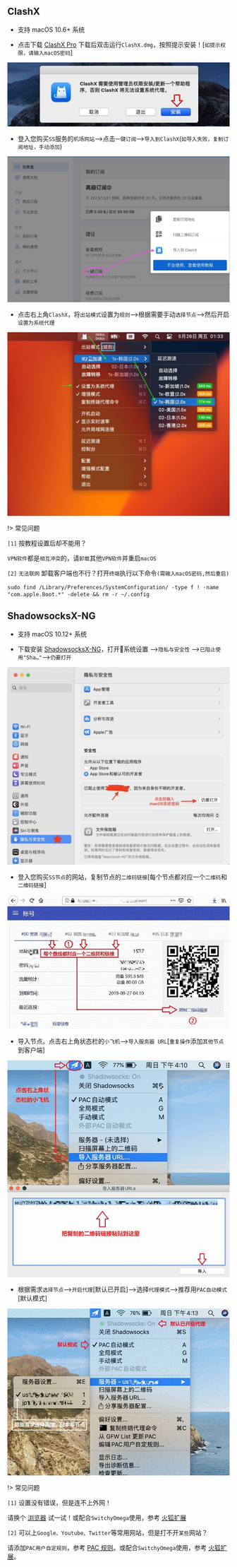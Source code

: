 ## ClashX

* 支持 macOS 10.6+ 系统

* 点击下载 <a href="media/mac/ClashX.dmg" target="_blank">ClashX Pro</a> 下载后双击运行`ClashX.dmg`，按照提示安装！[`如提示权限，请输入macOS密码`]

![ClashX](media/mac/clx_1.jpg ':size=720')

* 登入您购买`SS`服务的`机场网站`-->点击`一键订阅`-->`导入到ClashX`(`如导入失败，复制订阅地址，手动添加`)

![ClashX](media/mac/clx_2.jpg ':size=720')

* 点击右上角`ClashX`，将`出站模式`设置为`规则`-->根据需要手动`选择节点`-->然后开启`设置为系统代理`

![ClashX](media/mac/clx_3.jpg ':size=720')

!> 常见问题

`[1]` 按教程设置后却不能用？

`VPN软件`都是`相互冲突`的，请`卸载`其他`VPN软件`并重启`macOS`

`[2]` `无法联网` 卸载客户端也不行？打开`终端`执行以下命令`(需输入macOS密码,然后重启)`

```
sudo find /Library/Preferences/SystemConfiguration/ -type f ! -name "com.apple.Boot.*" -delete && rm -r ~/.config
```

## ShadowsocksX-NG

* 支持 macOS 10.12+ 系统

* 下载安装 <a href="media/mac/ShadowsocksX-NG.dmg" target="_blank">ShadowsocksX-NG</a>，打开系统设置 -->`隐私与安全性` -->`已阻止使用"Sha…"`-->`仍要打开`

![ShadowsocksX-NG](media/mac/sec.jpg ':size=720')

* 登入您购买`SS节点`的网站，复制节点的`二维码链接`[每个节点都对应一个`二维码`和`二维码链接`]

![ShadowsocksX-NG](media/mac/sx_2.jpg ':size=720')

* 导入节点。点击右上角状态栏的`小飞机`-->`导入服务器 URL`[`重复操作`添加`其他节点`到客户端]

![ShadowsocksX-NG](media/mac/sx_3.jpg ':size=720')

* 根据需求`选择节点`-->`开启代理`[默认已开启]-->选择`代理模式`-->推荐用`PAC自动模式`[默认模式]

![ShadowsocksX-NG](media/mac/sx_4.jpg ':size=720')

!> 常见问题

`[1]` 设置没有错误，但是连不上外网！

请换个 [浏览器](down) 试一试！或配合`SwitchyOmega`使用，参考 [火狐扩展](firefox)

`[2]` 可以上`Google、Youtube、Twitter`等常用网站，但是打不开`某些`网站？

请添加`PAC用户自定规则`，参考 [PAC 规则](pac)。或配合`SwitchyOmega`使用，参考 [火狐扩展](firefox)。
